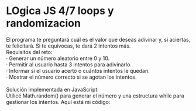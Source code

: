 # LOgica JS 4/7 loops y randomizacion
El programa te preguntará cuál es el valor que deseas adivinar y, si aciertas, te felicitará. Si te equivocas, te dará 2 intentos más. <br>
Requisitos del reto: <br>
· Generar un número aleatorio entre 0 y 10.<br>
· Permitir al usuario hasta 3 intentos para adivinarlo.<br>
· Informar si el usuario acertó o cuántos intentos le quedan.<br>
· Mostrar el número correcto si se agotan los intentos.<br>
<br>
Solución implementada en JavaScript:<br>
Utilicé Math.random() para generar el número y una estructura while para gestionar los intentos. Aquí está mi código:
